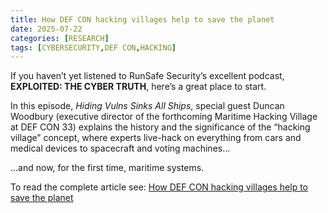 ```yaml
---
title: How DEF CON hacking villages help to save the planet
date: 2025-07-22
categories: [RESEARCH]
tags: [CYBERSECURITY,DEF CON,HACKING]
---
```


If you haven’t yet listened to RunSafe Security’s excellent podcast, **EXPLOITED: THE CYBER TRUTH**, here’s a great place to start.

In this episode, *Hiding Vulns Sinks All Ships*, special guest Duncan Woodbury (executive director of the forthcoming Maritime Hacking Village at DEF CON 33) explains the history and the significance of the “hacking village” concept, where experts live-hack on everything from cars and medical devices to spacecraft and voting machines...

...and now, for the first time, maritime systems.

To read the complete article see:
[How DEF CON hacking villages help to save the planet](https://pducklin.com/2025/07/22/how-def-con-hacking-villages-help-to-save-the-planet/) 
